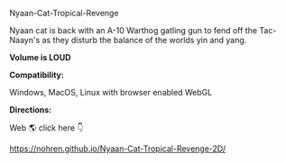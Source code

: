 Nyaan-Cat-Tropical-Revenge

Nyaan cat is back with an A-10 Warthog gatling gun to fend off the Tac-Naayn's as they disturb the balance of the worlds yin and yang.

**Volume is LOUD**
 
  
**Compatibility:** 

Windows, MacOS, Linux with browser enabled WebGL

**Directions:**

  Web :earth_americas: click here :point_down:

https://nohren.github.io/Nyaan-Cat-Tropical-Revenge-2D/ 
  


